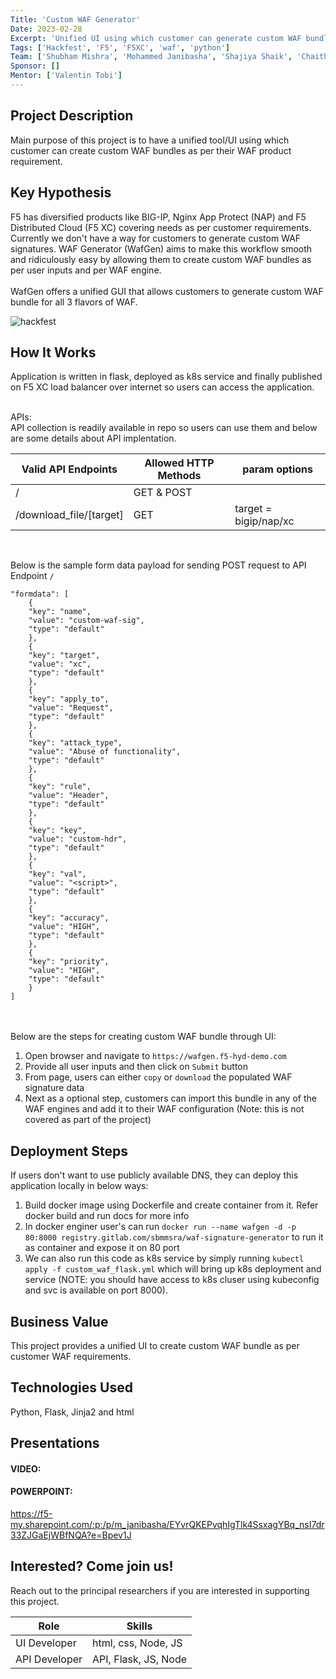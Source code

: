```yaml
---
Title: 'Custom WAF Generator'
Date: 2023-02-28
Excerpt: 'Unified UI using which customer can generate custom WAF bundle.'
Tags: ['Hackfest', 'F5', 'F5XC', 'waf', 'python']
Team: ['Shubham Mishra', 'Mohammed Janibasha', 'Shajiya Shaik', 'Chaithanya Dileep']
Sponsor: []
Mentor: ['Valentin Tobi']
---
```

## Project Description

Main purpose of this project is to have a unified tool/UI using which customer can create custom WAF bundles as per their WAF product requirement.

## Key Hypothesis
F5 has diversified products like BIG-IP, Nginx App Protect (NAP) and F5 Distributed Cloud (F5 XC) covering needs as per customer requirements. Currently we don't have a way for customers to generate custom WAF signatures. WAF Generator (WafGen) aims to make this workflow smooth and ridiculously easy by allowing them to create custom WAF bundles as per user inputs and per WAF engine. </br>
</br>
WafGen offers a unified GUI that allows customers to generate custom WAF bundle for all 3 flavors of WAF.

![hackfest](https://user-images.githubusercontent.com/6093830/221343325-1a25e8cb-ff30-4a05-af87-74fe2d00d6a7.JPG)


## How It Works

Application is written in flask, deployed as k8s service and finally published on F5 XC load balancer over internet so users can access the application.
</br></br>

APIs: </br>
API collection is readily available in repo so users can use them and below are some details about API implentation.</br>
  
| Valid API Endpoints      |   Allowed HTTP Methods   |      param options          |
| ----------| ----------------------------------------|---------------------------- |
| /                        |        GET & POST        |
| /download_file/[target]  |          GET             |   target = bigip/nap/xc     |
</br>

Below is the sample form data payload for sending POST request to API Endpoint `/` 
```
"formdata": [
	{
	"key": "name",
	"value": "custom-waf-sig",
	"type": "default"
	},
	{
	"key": "target",
	"value": "xc",
	"type": "default"
	},	
	{
	"key": "apply_to",
	"value": "Request",
	"type": "default"
	},
	{
	"key": "attack_type",
	"value": "Abuse of functionality",
	"type": "default"
	},
	{
	"key": "rule",
	"value": "Header",
	"type": "default"
	},
	{
	"key": "key",
	"value": "custom-hdr",
	"type": "default"
	},
	{
	"key": "val",
	"value": "<script>",
	"type": "default"
	},
	{
	"key": "accuracy",
	"value": "HIGH",
	"type": "default"
	},
	{
	"key": "priority",
	"value": "HIGH",
	"type": "default"	
	}
]
  ```
</br></br>
Below are the steps for creating custom WAF bundle through UI:
1. Open browser and navigate to `https://wafgen.f5-hyd-demo.com`
2. Provide all user inputs and then click on `Submit` button 
3. From page, users can either `copy` or `download` the populated WAF signature data
4. Next as a optional step, customers can import this bundle in any of the WAF engines and add it to their WAF configuration (Note: this is not covered as part of the project)


## Deployment Steps
If users don't want to use publicly available DNS, they can deploy this application locally in below ways:
1. Build docker image using Dockerfile and create container from it. Refer docker build and run docs for more info
2. In docker enginer user's can run `docker run --name wafgen -d -p 80:8000 registry.gitlab.com/sbmmsra/waf-signature-generator` to run it as container and expose it on 80 port
3. We can also run this code as k8s service by simply running `kubectl apply -f custom_waf_flask.yml` which will bring up k8s deployment and service (NOTE: you should have access to k8s cluser using kubeconfig and svc is available on port 8000).

## Business Value

This project provides a unified UI to create custom WAF bundle as per customer WAF requirements.

## Technologies Used

Python, Flask, Jinja2 and html

## Presentations

#### VIDEO:



#### POWERPOINT:
https://f5-my.sharepoint.com/:p:/p/m_janibasha/EYvrQKEPvqhIgTlk4SsxagYBq_nsI7dr33ZJGaEjWBfNQA?e=Bpev1J


## Interested? Come join us!

Reach out to the principal researchers if you are interested in supporting this project.

| Role   | Skills                                                               |
| ------ | ------------------------------------------------------------------------- |
| UI Developer  | html, css, Node, JS |
| API Developer  | API, Flask, JS, Node |
